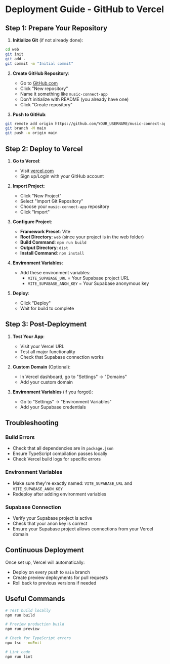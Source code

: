# Deployment Guide - GitHub to Vercel

## Step 1: Prepare Your Repository

1. **Initialize Git** (if not already done):
```bash
cd web
git init
git add .
git commit -m "Initial commit"
```

2. **Create GitHub Repository**:
   - Go to [GitHub.com](https://github.com)
   - Click "New repository"
   - Name it something like `music-connect-app`
   - Don't initialize with README (you already have one)
   - Click "Create repository"

3. **Push to GitHub**:
```bash
git remote add origin https://github.com/YOUR_USERNAME/music-connect-app.git
git branch -M main
git push -u origin main
```

## Step 2: Deploy to Vercel

1. **Go to Vercel**:
   - Visit [vercel.com](https://vercel.com)
   - Sign up/Login with your GitHub account

2. **Import Project**:
   - Click "New Project"
   - Select "Import Git Repository"
   - Choose your `music-connect-app` repository
   - Click "Import"

3. **Configure Project**:
   - **Framework Preset**: Vite
   - **Root Directory**: `web` (since your project is in the web folder)
   - **Build Command**: `npm run build`
   - **Output Directory**: `dist`
   - **Install Command**: `npm install`

4. **Environment Variables**:
   - Add these environment variables:
     - `VITE_SUPABASE_URL` = Your Supabase project URL
     - `VITE_SUPABASE_ANON_KEY` = Your Supabase anonymous key

5. **Deploy**:
   - Click "Deploy"
   - Wait for build to complete

## Step 3: Post-Deployment

1. **Test Your App**:
   - Visit your Vercel URL
   - Test all major functionality
   - Check that Supabase connection works

2. **Custom Domain** (Optional):
   - In Vercel dashboard, go to "Settings" → "Domains"
   - Add your custom domain

3. **Environment Variables** (if you forgot):
   - Go to "Settings" → "Environment Variables"
   - Add your Supabase credentials

## Troubleshooting

### Build Errors
- Check that all dependencies are in `package.json`
- Ensure TypeScript compilation passes locally
- Check Vercel build logs for specific errors

### Environment Variables
- Make sure they're exactly named: `VITE_SUPABASE_URL` and `VITE_SUPABASE_ANON_KEY`
- Redeploy after adding environment variables

### Supabase Connection
- Verify your Supabase project is active
- Check that your anon key is correct
- Ensure your Supabase project allows connections from your Vercel domain

## Continuous Deployment

Once set up, Vercel will automatically:
- Deploy on every push to `main` branch
- Create preview deployments for pull requests
- Roll back to previous versions if needed

## Useful Commands

```bash
# Test build locally
npm run build

# Preview production build
npm run preview

# Check for TypeScript errors
npx tsc --noEmit

# Lint code
npm run lint
```
